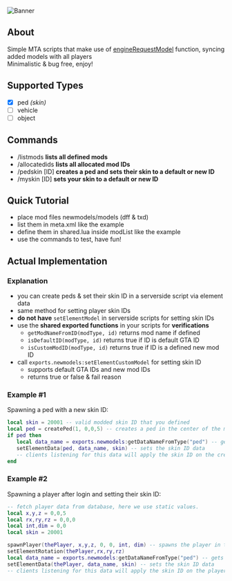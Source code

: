 ![Banner](https://i.imgur.com/bH2Yuz6.png)

## About

Simple MTA scripts that make use of [engineRequestModel](https://wiki.multitheftauto.com/wiki/EngineRequestModel) function, syncing added models with all players\
Minimalistic & bug free, enjoy!

## Supported Types

- [x] ped *(skin)*
- [ ] vehicle
- [ ] object

## Commands

- /listmods **lists all defined mods**
- /allocatedids **lists all allocated mod IDs**
- /pedskin [ID] **creates a ped and sets their skin to a default or new ID**
- /myskin [ID] **sets your skin to a default or new ID**

## Quick Tutorial

- place mod files newmodels/models (dff & txd)
- list them in meta.xml like the example
- define them in shared.lua inside modList like the example
- use the commands to test, have fun!

## Actual Implementation

### Explanation

- you can create peds & set their skin ID in a serverside script via element data
- same method for setting player skin IDs
- **do not have** `setElementModel` in serverside scripts for setting skin IDs
- use the **shared exported functions** in your scripts for **verifications**
	- `getModNameFromID(modType, id)` returns mod name if defined
	- `isDefaultID(modType, id)` returns true if ID is default GTA ID
	- `isCustomModID(modType, id)` returns true if ID is a defined new mod ID
- call `exports.newmodels:setElementCustomModel` for setting skin ID
	- supports default GTA IDs and new mod IDs
	- returns true or false & fail reason

### Example #1

Spawning a ped with a new skin ID:
```lua
local skin = 20001 -- valid modded skin ID that you defined
local ped = createPed(1, 0,0,5) -- creates a ped in the center of the map; skin ID 1 is irrelevant
if ped then
   local data_name = exports.newmodels:getDataNameFromType("ped") -- gets the correct data name
   setElementData(ped, data_name, skin) -- sets the skin ID data
   -- clients listening for this data will apply the skin ID on the created ped.
end
````

### Example #2

Spawning a player after login and setting their skin ID:
```lua
-- fetch player data from database, here we use static values.
local x,y,z = 0,0,5
local rx,ry,rz = 0,0,0
local int,dim = 0,0
local skin = 20001

spawnPlayer(thePlayer, x,y,z, 0, 0, int, dim) -- spawns the player in the center of the map; skin ID 0 is irrelevant
setElementRotation(thePlayer,rx,ry,rz)
local data_name = exports.newmodels:getDataNameFromType("ped") -- gets the correct data name
setElementData(thePlayer, data_name, skin) -- sets the skin ID data
-- clients listening for this data will apply the skin ID on the player.
````
